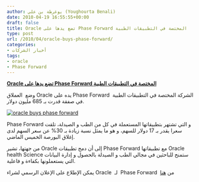 ```yaml
---
author: يوغرطة بن علي (Youghourta Benali)
date: 2010-04-19 16:55:55+00:00
draft: false
title: Oracle تضع يدها على Phase Forward المختصة في التطبيقات الطبية
type: post
url: /2010/04/oracle-buys-phase-forward/
categories:
- أخبار الشركات
tags:
- oracle
- Phase Forward
---
```


[**Oracle تضع يدها على Phase Forward المختصة في التطبيقات الطبية**](https://www.it-scoop.com/2010/04/oracle-buys-phase-forward/)




وضع  العملاق Oracle يده على Phase Forward  الشركة المختصة في التطبيقات الطبية في صفقة قدرت بـ 685 مليون دولار.

[![oracle buys phase forward](https://www.it-scoop.com/wp-content/uploads/2010/04/Oracle-Phase-Forward.png)
](https://www.it-scoop.com/2010/04/oracle-buys-phase-forward/)

Phase Forward و التي تشتهر بتطبيقاتها المستعملة في كل من الطب و الصيدلة، تلقت سعرا يقدر بـ 17 دولار للسهم، و هو ما يمثل نسبة زيادة بـ 30% عن سعر السهم لدى إغلاق البورصة الخميس الماضي.

من جهتها، تشير Oracle إلى أن دمح تطبيقات Phase Forward مع تطبيقاتها Oracle health Science ستمنح للباحثين في مجالي الطب و الصيدلة بالحصول و إدارة البيانات التي يستعملونها بكفاءة و فاعلية.

يمكن الإطلاع على الإعلان الرسمي لشراء Oracle  لـ  Phase Forward  من [هنا](http://www.phaseforward.com/oracle/)
